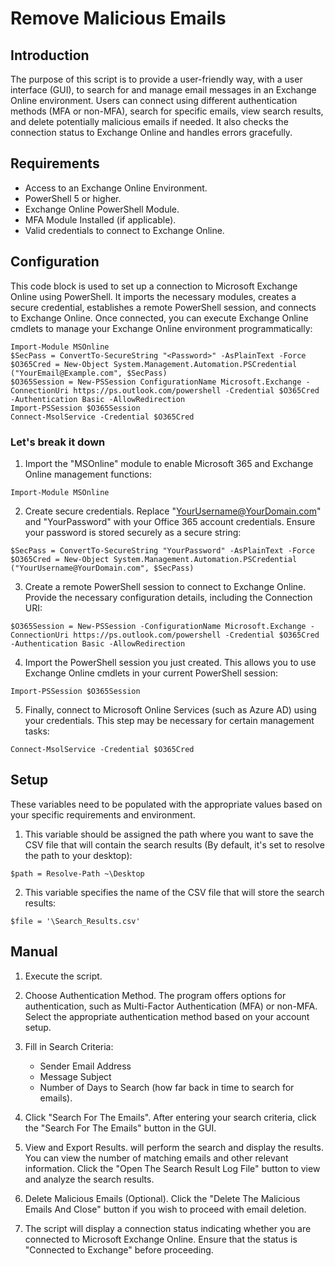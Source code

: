 # Remove Malicious Emails 
## Introduction
The purpose of this script is to provide a user-friendly way, with a user interface (GUI), to search for and manage email messages in an Exchange Online environment. Users can connect using different authentication methods (MFA or non-MFA), search for specific emails, view search results, and delete potentially malicious emails if needed. It also checks the connection status to Exchange Online and handles errors gracefully.

## Requirements
- Access to an Exchange Online Environment.
- PowerShell 5 or higher.
- Exchange Online PowerShell Module.
- MFA Module Installed (if applicable).
- Valid credentials to connect to Exchange Online.

## Configuration
This code block is used to set up a connection to Microsoft Exchange Online using PowerShell. It imports the necessary modules, creates a secure credential, establishes a remote PowerShell session, and connects to Exchange Online. Once connected, you can execute Exchange Online cmdlets to manage your Exchange Online environment programmatically:

```nh
Import-Module MSOnline
$SecPass = ConvertTo-SecureString "<Password>" -AsPlainText -Force
$O365Cred = New-Object System.Management.Automation.PSCredential ("YourEmail@Example.com", $SecPass)
$O365Session = New-PSSession ConfigurationName Microsoft.Exchange -ConnectionUri https://ps.outlook.com/powershell -Credential $O365Cred -Authentication Basic -AllowRedirection
Import-PSSession $O365Session
Connect-MsolService -Credential $O365Cred
```
### Let's break it down
1. Import the "MSOnline" module to enable Microsoft 365 and Exchange Online management functions:
```nh
Import-Module MSOnline
```
2. Create secure credentials. Replace "YourUsername@YourDomain.com" and "YourPassword" with your Office 365 account credentials.
   Ensure your password is stored securely as a secure string:
```nh
$SecPass = ConvertTo-SecureString "YourPassword" -AsPlainText -Force
$O365Cred = New-Object System.Management.Automation.PSCredential ("YourUsername@YourDomain.com", $SecPass)
```
3. Create a remote PowerShell session to connect to Exchange Online. Provide the necessary configuration details, including the Connection URI:
```nh
$O365Session = New-PSSession -ConfigurationName Microsoft.Exchange -ConnectionUri https://ps.outlook.com/powershell -Credential $O365Cred -Authentication Basic -AllowRedirection
```
4. Import the PowerShell session you just created. This allows you to use Exchange Online cmdlets in your current PowerShell session:
```nh
Import-PSSession $O365Session
```
5. Finally, connect to Microsoft Online Services (such as Azure AD) using your credentials. This step may be necessary for certain management tasks:
```nh
Connect-MsolService -Credential $O365Cred
```

## Setup
These variables need to be populated with the appropriate values based on your specific requirements and environment.
1. This variable should be assigned the path where you want to save the CSV file that will contain the search results (By default, it's set to resolve the path to your desktop):
```nh
$path = Resolve-Path ~\Desktop
```
2. This variable specifies the name of the CSV file that will store the search results:
```nh
$file = '\Search_Results.csv'
```

## Manual
1. Execute the script.
2. Choose Authentication Method. The program offers options for authentication, such as Multi-Factor Authentication (MFA) or non-MFA. Select the appropriate authentication method based on your account setup.
3. Fill in Search Criteria:
   - Sender Email Address
   - Message Subject
   - Number of Days to Search (how far back in time to search for emails).

  4. Click "Search For The Emails". After entering your search criteria, click the "Search For The Emails" button in the GUI.
  5. View and Export Results. will perform the search and display the results. You can view the number of matching emails and other relevant information.
     Click the "Open The Search Result Log File" button to view and analyze the search results.
  7. Delete Malicious Emails (Optional). Click the "Delete The Malicious Emails And Close" button if you wish to proceed with email deletion.
  8. The script will display a connection status indicating whether you are connected to Microsoft Exchange Online. Ensure that the status is "Connected to Exchange" before proceeding.
